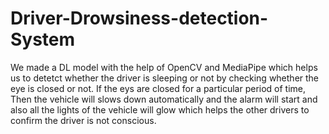 # Driver-Drowsiness-detection-System
We made a DL model with the help of OpenCV and MediaPipe which helps us to detetct whether the driver is sleeping or not by checking whether the eye is closed or not. If the eys are closed for a particular period of time, Then the vehicle will slows down automatically and the alarm will start and also all the lights of the vehicle will glow which helps the other drivers to confirm the driver is not conscious. 
